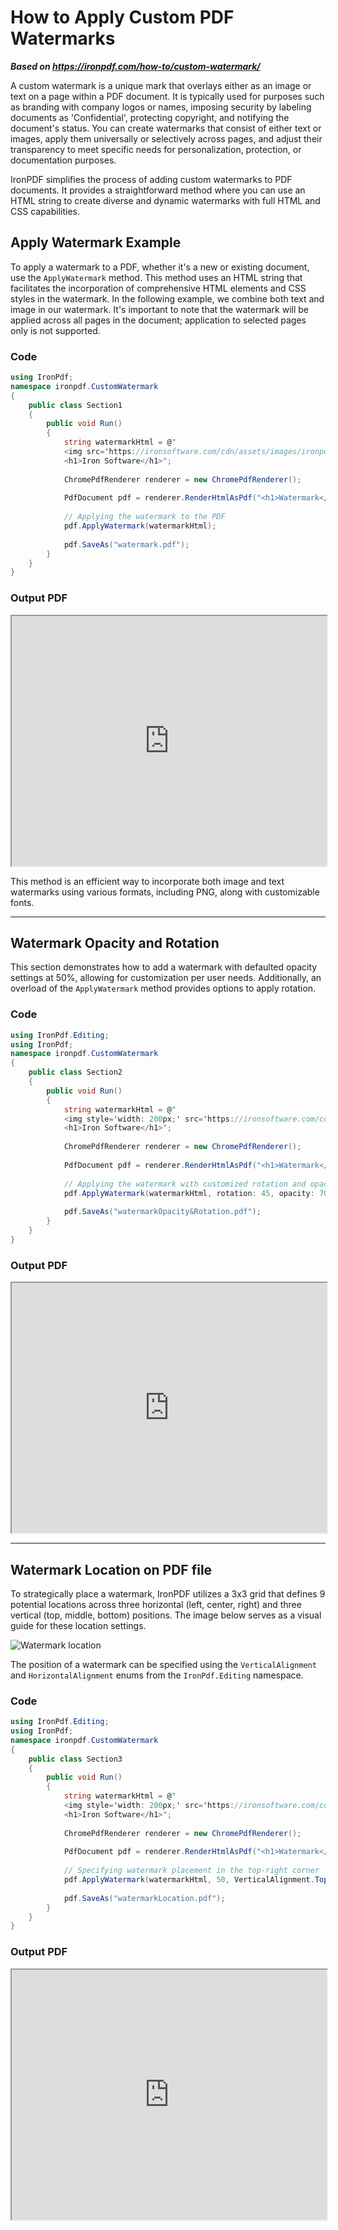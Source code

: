 # How to Apply Custom PDF Watermarks

***Based on <https://ironpdf.com/how-to/custom-watermark/>***


A custom watermark is a unique mark that overlays either as an image or text on a page within a PDF document. It is typically used for purposes such as branding with company logos or names, imposing security by labeling documents as 'Confidential', protecting copyright, and notifying the document's status. You can create watermarks that consist of either text or images, apply them universally or selectively across pages, and adjust their transparency to meet specific needs for personalization, protection, or documentation purposes.

IronPDF simplifies the process of adding custom watermarks to PDF documents. It provides a straightforward method where you can use an HTML string to create diverse and dynamic watermarks with full HTML and CSS capabilities.

## Apply Watermark Example

To apply a watermark to a PDF, whether it's a new or existing document, use the `ApplyWatermark` method. This method uses an HTML string that facilitates the incorporation of comprehensive HTML elements and CSS styles in the watermark. In the following example, we combine both text and image in our watermark. It's important to note that the watermark will be applied across all pages in the document; application to selected pages only is not supported.

### Code

```cs
using IronPdf;
namespace ironpdf.CustomWatermark
{
    public class Section1
    {
        public void Run()
        {
            string watermarkHtml = @"
            <img src='https://ironsoftware.com/cdn/assets/images/ironpdf-logo-text-dotnet.svg'>
            <h1>Iron Software</h1>";
            
            ChromePdfRenderer renderer = new ChromePdfRenderer();
            
            PdfDocument pdf = renderer.RenderHtmlAsPdf("<h1>Watermark</h1>");
            
            // Applying the watermark to the PDF
            pdf.ApplyWatermark(watermarkHtml);
            
            pdf.SaveAs("watermark.pdf");
        }
    }
}
```

### Output PDF

<iframe loading="lazy" src="https://ironpdf.com/static-assets/pdf/how-to/custom-watermark/watermark.pdf#zoom=45%" width="100%" height="400px">
</iframe>

This method is an efficient way to incorporate both image and text watermarks using various formats, including PNG, along with customizable fonts.

<hr>

## Watermark Opacity and Rotation

This section demonstrates how to add a watermark with defaulted opacity settings at 50%, allowing for customization per user needs. Additionally, an overload of the `ApplyWatermark` method provides options to apply rotation.

### Code

```cs
using IronPdf.Editing;
using IronPdf;
namespace ironpdf.CustomWatermark
{
    public class Section2
    {
        public void Run()
        {
            string watermarkHtml = @"
            <img style='width: 200px;' src='https://ironsoftware.com/cdn/assets/images/ironpdf-logo-text-dotnet.svg'>
            <h1>Iron Software</h1>";
            
            ChromePdfRenderer renderer = new ChromePdfRenderer();
            
            PdfDocument pdf = renderer.RenderHtmlAsPdf("<h1>Watermark</h1>");
            
            // Applying the watermark with customized rotation and opacity
            pdf.ApplyWatermark(watermarkHtml, rotation: 45, opacity: 70);
            
            pdf.SaveAs("watermarkOpacity&Rotation.pdf");
        }
    }
}
```

### Output PDF

<iframe loading="lazy" src="https://ironpdf.com/static-assets/pdf/how-to/custom-watermark/watermarkOpacity&Rotation.pdf#zoom=50%" width="100%" height="400px">
</iframe>

<hr>

## Watermark Location on PDF file

To strategically place a watermark, IronPDF utilizes a 3x3 grid that defines 9 potential locations across three horizontal (left, center, right) and three vertical (top, middle, bottom) positions. The image below serves as a visual guide for these location settings.

<div class="content-img-align-center">
    <div class="center-image-wrapper">
         <img src="https://ironpdf.com/static-assets/pdf/how-to/custom-watermark/watermark-location.webp" alt="Watermark location" class="img-responsive add-shadow">
    </div>
</div>

The position of a watermark can be specified using the `VerticalAlignment` and `HorizontalAlignment` enums from the `IronPdf.Editing` namespace.

### Code

```cs
using IronPdf.Editing;
using IronPdf;
namespace ironpdf.CustomWatermark
{
    public class Section3
    {
        public void Run()
        {
            string watermarkHtml = @"
            <img style='width: 200px;' src='https://ironsoftware.com/cdn/assets/images/ironpdf-logo-text-dotnet.svg'>
            <h1>Iron Software</h1>";
            
            ChromePdfRenderer renderer = new ChromePdfRenderer();
            
            PdfDocument pdf = renderer.RenderHtmlAsPdf("<h1>Watermark</h1>");
            
            // Specifying watermark placement in the top-right corner
            pdf.ApplyWatermark(watermarkHtml, 50, VerticalAlignment.Top, HorizontalAlignment.Right);
            
            pdf.SaveAs("watermarkLocation.pdf");
        }
    }
}
```

### Output PDF

<iframe loading="lazy" src="https://ironpdf.com/static-assets/pdf/how-to/custom-watermark/watermarkLocation.pdf" width="100%" height="400px">
</iframe>